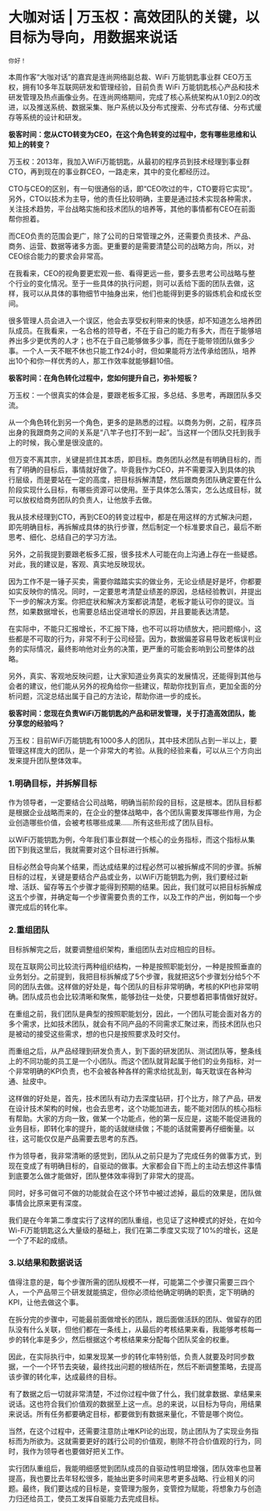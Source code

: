# 大咖对话 | 万玉权：高效团队的关键，以目标为导向，用数据来说话

    你好！

本周作客“大咖对话”的嘉宾是连尚网络副总裁、WiFi 万能钥匙事业群 CEO万玉权，拥有10多年互联网研发和管理经验，目前负责 WiFi 万能钥匙核心产品和技术研发管理及热点画像业务。在连尚网络期间，完成了核心系统架构从1.0到2.0的改进，以及推送系统、数据采集、账户系统以及分布式搜索、分布式存储、分布式缓存等系统的设计和研发。

**极客时间：您从CTO转变为CEO，在这个角色转变的过程中，您有哪些思维和认知上的转变？**

万玉权：2013年，我加入WiFi万能钥匙，从最初的程序员到技术经理到事业群CTO，再到现在的事业群CEO，一路走来，其中的变化都经历过。

CTO与CEO的区别，有一句很通俗的话，即“CEO吹过的牛，CTO要将它实现”。另外，CTO以技术为主导，他的责任比较明确，主要是通过技术实现各种需求，关注技术趋势，平台战略实施和技术团队的培养等，其他的事情都有CEO在前面帮你担着。

而CEO负责的范围会更广，除了公司的日常管理之外，还需要负责技术、产品、商务、运营、数据等诸多方面。更重要的是需要清楚公司的战略方向，所以，对CEO综合能力的要求会非常高。

在我看来，CEO的视角要更宏观一些、看得更远一些，要多去思考公司战略与整个行业的变化情况。至于一些具体的执行问题，则可以丢给下面的团队去做，这样，我可以从具体的事物细节中抽身出来，他们也能得到更多的锻炼机会和成长空间。

很多管理人员会进入一个误区，他会去享受权利带来的快感，却不知道怎么培养团队成员。在我看来，一名合格的领导者，不在于自己的能力有多大，而在于能够培养出多少更优秀的人才；也不在于自己能够做多少事，而在于能带领团队做多少事。一个人一天不眠不休也只能工作24小时，但如果能将方法传承给团队，培养出10个和你一样优秀的人，那工作效率就能够翻10倍。

**极客时间：在角色转化过程中，您如何提升自己，弥补短板？**

万玉权：一个很真实的体会是，要跟老板多汇报，多总结、多思考，再跟团队多交流。

从一个角色转化到另一个角色，更多的是熟悉的过程。以商务为例，之前，程序员出身的我跟商务之间的关系是“八竿子也打不到一起”。当这样一个团队交托到我手上的时候，我心里是很没底的。

但万变不离其宗，关键是抓住其本质，即目标。商务团队必然是有明确目标的，而有了明确的目标后，事情就好做了。毕竟我作为CEO，并不需要深入到具体的执行层级，而是要站在一定的高度，把目标拆解清楚，然后跟商务团队确定要在什么阶段实现什么目标，有哪些资源可以使用。至于具体怎么落实，怎么达成目标，就可以放权给商务团队的负责人，让他放手去做。

我从技术经理到CTO，再到CEO的转变过程中，都是在用这样的方式解决问题，即先明确目标，再拆解成具体的执行步骤，然后制定一个标准要求自己，最后不断思考、细化、总结自己的学习方法。

另外，之前我提到要跟老板多汇报，很多技术人可能在向上沟通上存在一些疑惑。对此，我的建议是，客观、真实地反映现状。

因为工作不是一锤子买卖，需要你踏踏实实的做业务，无论业绩是好是坏，你都要如实反映你的情况。同时，一定要思考清楚业绩差的原因，总结经验教训，并提出下一步的解决方案。你把症状和解决方案都说清楚，老板才能认可你的提议。当然，如果数据增长，也需要总结出促进增长的原因，并且要能表达清楚。

在实际中，不能只汇报增长，不汇报下降，也不可以将功绩放大，把问题缩小，这些都是不可取的行为，非常不利于公司经营。因为，数据偏差容易导致老板误判业务的实际情况，最终影响他对业务的决策，更严重的可能会影响到公司整体的战略。

另外，真实、客观地反映问题，让大家知道业务真实的发展情况，还能得到其他与会者的建议，他们能从另外的视角给你一些建议，帮助你找到盲点，更加全面的分析问题，沉淀总结出属于自己的方法论，帮助你进一步的成长。

**极客时间：您现在负责WiFi万能钥匙的产品和研发管理，关于打造高效团队，能分享您的经验吗？**

万玉权：目前WiFi万能钥匙有1000多人的团队，其中技术团队占到一半以上，要管理这样庞大的团队，是一个非常大的考验。从我的经验来看，可以从三个方向出发来提升团队整体效率。

### 1.明确目标，并拆解目标

作为领导者，一定要结合公司战略，明确当前阶段的目标，这是根本。团队目标都是根据企业战略而来的，在企业的整体战略中，各个团队需要发挥哪些作用，为企业创造哪些价值，会被考核哪些成果……所有这些形成了团队目标。

以WiFi万能钥匙为例，今年我们事业群就一个核心的业务指标，而这个指标从集团下到我这里后，我就需要对这个目标进行拆解。

目标必然会导向某个结果，而达成结果的过程必然可以被拆解成不同的步骤。拆解目标的过程，关键是要结合产品或业务，以WiFi万能钥匙为例，我们要经过新增、活跃、留存等五个步骤才能得到预期的结果。因此，我们就可以把目标拆解成这五个步骤，并确定每一个步骤需要负责的工作，以及工作的产出，例如每一个步骤完成后的转化率。

### 2.重组团队

目标拆解完之后，就要调整组织架构，重组团队去对应相应的目标。

现在互联网公司比较流行两种组织结构，一种是按照职能划分，一种是按照垂直的业务划分。之前提到，我把目标拆解成了5个步骤，我就把这5个步骤划分给5个不同的团队去做。这样做的好处是，每个团队的目标非常明确，考核的KPI也非常明确。团队成员也会比较清晰和聚焦，能够劲往一处使，只要想着把事情做好就好。

在重组之前，我们团队是典型的按照职能划分，因此，一个团队可能会面对各方的多个需求，比如技术团队，就会有不同产品的不同需求汇聚过来，而技术团队也只是被动的接受这些需求，想的也只是按照要求及时交付。

而重组之后，从产品经理到研发负责人，到下面的研发团队、测试团队等，整条线上的不同功能的员工是一个小团队。而这个团队就背起属于他们的业务指标，对一个非常明确的KPI负责，也不会被各种各样的需求给扰乱到，每天耽误在各种沟通、扯皮中。

这样做的好处是，首先，技术团队有动力去深度钻研，打个比方，除了产品，研发在设计技术架构的时候，也会去思考，这个功能加进去，能不能对团队的核心指标有帮助。大家的方向一致，做某一个功能点，他的第一反应是，这能不能促进我的业务目标，即转化率的提升，能的话就继续做；不能的话就需要再仔细衡量。以往，这可能仅仅是产品需要去思考的东西。

作为领导者，我非常清晰的感觉到，团队从之前只是为了完成任务的做事方式，到现在变成了有明确目标的，自驱动的做事。大家都会自下而上的主动去想这件事情到底要怎么做才能做好，团队整体效率得到了非常大的提高。

同时，好多可做可不做的功能就会在这个环节中被过滤掉，最后的效果是，团队做事情会比原来更有深度。

我们是在今年第二季度实行了这样的团队重组，也见证了这种模式的好处，在如今Wi-Fi万能钥匙这么大量级的基础上，我们在第二季度又实现了10%的增长，这是一个了不起的成绩。

### 3.以结果和数据说话

值得注意的是，每个步骤所需的团队规模不一样，可能第二个步骤只需要三四个人，一个产品带三个研发就能搞定，但你必须给他确定明确的职责，定下明确的KPI，让他去做这个事。

在拆分完的步骤中，可能最前面做增长的团队，跟后面做活跃的团队、做留存的团队没有什么关联，但他们都在一条线上，从最后的考核结果来看，我能够考核每一步的转化率是多少，然后根据这个考核结果来分配每个团队奖金的权重。

因此，在实际执行中，如果发现某一步的转化率特别低，负责人就要及时同步数据，一个一个环节去突破，最终找出问题的根结所在，然后不断调整策略，去提高该步骤的转化率，达成最终的目标。

有了数据之后一切就非常清楚，不过你过程中做了什么，我们就拿数据、拿结果来说话。这也符合我们价值观的数据至上这一点。总的来说，以目标为导向，用结果来说话。所有任务都要确定目标，都要做到有数据来量化，不管是哪个岗位。

当然，在这个过程中，还需要注意防止唯KPI论的出现，防止团队为了实现业务指标而为所欲为。这就需要更好的践行公司的价值观，剔除不符合价值观的行为，同时，我作为领导者也要做好把关工作。

实行团队重组后，我能明细感觉到团队成员的自驱动性明显增强，团队效率也显著提高，我也要比去年轻松很多，能抽出更多时间来思考更多战略、行业相关的问题。最终，我们要达成的目标是，变管理为服务，变管控为赋能，将想象力与创造力归还给员工，使员工发挥自驱能力去完成目标。
    